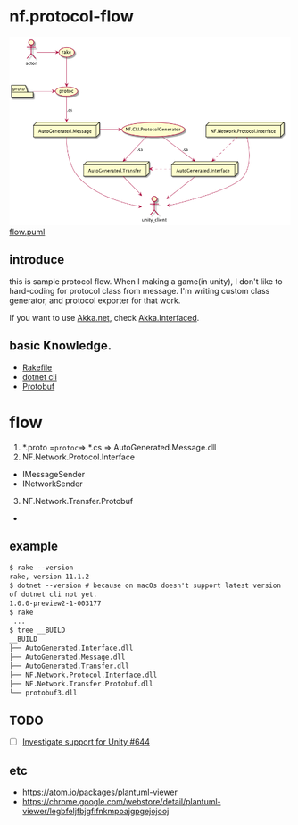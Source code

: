 # nf.protocol-flow

![flow.png](flow.png)
[flow.puml](flow.puml)

## introduce
this is sample protocol flow. When I making a game(in unity), I don't like to hard-coding for protocol class from message. I'm writing custom class generator, and protocol exporter for that work.

If you want to use [Akka.net](http://getakka.net/), check [Akka.Interfaced](https://github.com/SaladLab/Akka.Interfaced).

## basic Knowledge.
* [Rakefile](https://github.com/ruby/rake)
* [dotnet cli](https://www.microsoft.com/net/core)
* [Protobuf](https://developers.google.com/protocol-buffers/)


# flow
1. *.proto =`protoc`=> *.cs => AutoGenerated.Message.dll
2. NF.Network.Protocol.Interface
  - IMessageSender
  - INetworkSender
3. NF.Network.Transfer.Protobuf
  -


## example
```
$ rake --version
rake, version 11.1.2
$ dotnet --version # because on macOs doesn't support latest version of dotnet cli not yet.
1.0.0-preview2-1-003177
$ rake
 ...
$ tree __BUILD
__BUILD
├── AutoGenerated.Interface.dll
├── AutoGenerated.Message.dll
├── AutoGenerated.Transfer.dll
├── NF.Network.Protocol.Interface.dll
├── NF.Network.Transfer.Protobuf.dll
└── protobuf3.dll
```

## TODO
* [ ] [Investigate support for Unity #644](https://github.com/google/protobuf/issues/644)


## etc
* https://atom.io/packages/plantuml-viewer
* https://chrome.google.com/webstore/detail/plantuml-viewer/legbfeljfbjgfifnkmpoajgpgejojooj
